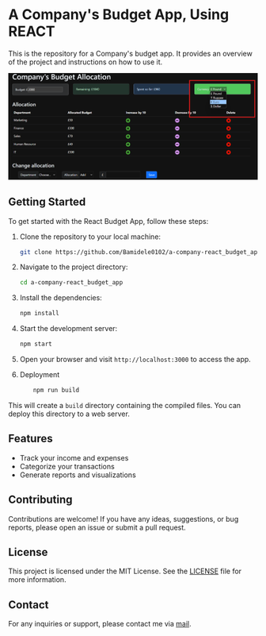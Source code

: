 # A Company's Budget App, Using REACT

This is the repository for a Company's budget app. It provides an overview of the project and instructions on how to use it.

![A budget app](./public/budget-app.png)

## Getting Started

To get started with the React Budget App, follow these steps:

1. Clone the repository to your local machine:

    ```bash
    git clone https://github.com/Bamidele0102/a-company-react_budget_app.git
    ```

2. Navigate to the project directory:

    ```bash
    cd a-company-react_budget_app
    ```

3. Install the dependencies:

    ```bash
    npm install
    ```

4. Start the development server:

    ```bash
    npm start
    ```

5. Open your browser and visit `http://localhost:3000` to access the app.

6. Deployment

 ```bash
        npm run build
```

This will create a `build` directory containing the compiled files. You can deploy this directory to a web server.

## Features

- Track your income and expenses
- Categorize your transactions
- Generate reports and visualizations

## Contributing

Contributions are welcome! If you have any ideas, suggestions, or bug reports, please open an issue or submit a pull request.

## License

This project is licensed under the MIT License. See the [LICENSE](./LICENSE) file for more information.

## Contact

For any inquiries or support, please contact me via [mail](mailto:idowu.olayiwola.bamidele@gmail.com).
